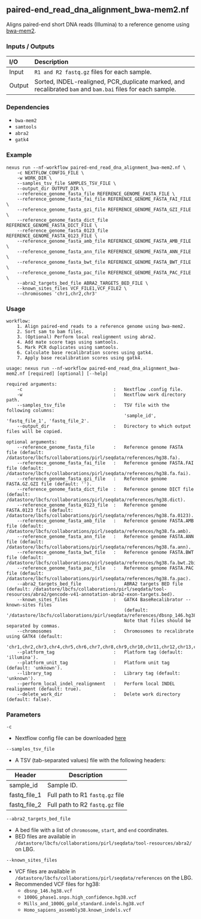 ## paired-end_read_dna_alignment_bwa-mem2.nf

Aligns paired-end short DNA reads (Illumina) to a reference genome using [bwa-mem2](https://github.com/bwa-mem2/bwa-mem2).

### Inputs / Outputs

| I/O    | Description                                                                                                                     |
|:-------|:--------------------------------------------------------------------------------------------------------------------------------|
| Input  | `R1 and R2 fastq.gz` files for each sample.                                                                                     | 
| Output | Sorted, INDEL-realigned, PCR_duplicate marked, and recalibrated `bam` and `bam.bai` files for each sample. |

### Dependencies

* `bwa-mem2`
* `samtools`
* `abra2`
* `gatk4`

### Example

```
nexus run --nf-workflow paired-end_read_dna_alignment_bwa-mem2.nf \
    -c NEXTFLOW_CONFIG_FILE \
    -w WORK_DIR \
    --samples_tsv_file SAMPLES_TSV_FILE \
    --output_dir OUTPUT_DIR \
    --reference_genome_fasta_file REFERENCE_GENOME_FASTA_FILE \
    --reference_genome_fasta_fai_file REFERENCE_GENOME_FASTA_FAI_FILE \
    --reference_genome_fasta_gzi_file REFERENCE_GENOME_FASTA_GZI_FILE \
    --reference_genome_fasta_dict_file REFERENCE_GENOME_FASTA_DICT_FILE \
    --reference_genome_fasta_0123_file REFERENCE_GENOME_FASTA_0123_FILE \
    --reference_genome_fasta_amb_file REFERENCE_GENOME_FASTA_AMB_FILE \
    --reference_genome_fasta_ann_file REFERENCE_GENOME_FASTA_ANN_FILE \
    --reference_genome_fasta_bwt_file REFERENCE_GENOME_FASTA_BWT_FILE \
    --reference_genome_fasta_pac_file REFERENCE_GENOME_FASTA_PAC_FILE \
    --abra2_targets_bed_file ABRA2_TARGETS_BED_FILE \
    --known_sites_files VCF_FILE1,VCF_FILE2 \
    --chromosomes 'chr1,chr2,chr3'
```

### Usage

```
workflow:
    1. Align paired-end reads to a reference genome using bwa-mem2.
    2. Sort sam to bam files.
    3. (Optional) Perform local realignment using abra2.
    4. Add mate score tags using samtools.
    5. Mark PCR duplicates using samtools.
    6. Calculate base recalibration scores using gatk4.
    7. Apply base recalibration scores using gatk4.

usage: nexus run --nf-workflow paired-end_read_dna_alignment_bwa-mem2.nf [required] [optional] [--help]

required arguments:
    -c                                  :   Nextflow .config file.
    -w                                  :   Nextflow work directory path.
    --samples_tsv_file                  :   TSV file with the following columns:
                                            'sample_id', 'fastq_file_1', 'fastq_file_2'.
    --output_dir                        :   Directory to which output files will be copied.

optional arguments:
    --reference_genome_fasta_file       :   Reference genome FASTA file (default: /datastore/lbcfs/collaborations/pirl/seqdata/references/hg38.fa).
    --reference_genome_fasta_fai_file   :   Reference genome FASTA.FAI file (default: /datastore/lbcfs/collaborations/pirl/seqdata/references/hg38.fa.fai).
    --reference_genome_fasta_gzi_file   :   Reference genome FASTA.GZ.GZI file (default: '').
    --reference_genome_fasta_dict_file  :   Reference genome DICT file (default: /datastore/lbcfs/collaborations/pirl/seqdata/references/hg38.dict).
    --reference_genome_fasta_0123_file  :   Reference genome FASTA.0123 file (default: /datastore/lbcfs/collaborations/pirl/seqdata/references/hg38.fa.0123).
    --reference_genome_fasta_amb_file   :   Reference genome FASTA.AMB file (default: /datastore/lbcfs/collaborations/pirl/seqdata/references/hg38.fa.amb).
    --reference_genome_fasta_ann_file   :   Reference genome FASTA.ANN file (default: /datastore/lbcfs/collaborations/pirl/seqdata/references/hg38.fa.ann).
    --reference_genome_fasta_bwt_file   :   Reference genome FASTA.BWT file (default: /datastore/lbcfs/collaborations/pirl/seqdata/references/hg38.fa.bwt.2bit.64).
    --reference_genome_fasta_pac_file   :   Reference genome FASTA.PAC file (default: /datastore/lbcfs/collaborations/pirl/seqdata/references/hg38.fa.pac).
    --abra2_targets_bed_file            :   ABRA2 targets BED file (default: /datastore/lbcfs/collaborations/pirl/seqdata/tool-resources/abra2/gencode-v41-annotation-abra2-exon-targets.bed).
    --known_sites_files                 :   GATK4 BaseRecalibrator --known-sites files
                                            (default: '/datastore/lbcfs/collaborations/pirl/seqdata/references/dbsnp_146.hg38.vcf,/datastore/lbcfs/collaborations/pirl/seqdata/references/1000G_phase1.snps.high_confidence.hg38.vcf,/datastore/lbcfs/collaborations/pirl/seqdata/references/Mills_and_1000G_gold_standard.indels.hg38.vcf,/datastore/lbcfs/collaborations/pirl/seqdata/references/Homo_sapiens_assembly38.known_indels.vcf').
                                            Note that files should be separated by commas.
    --chromosomes                       :   Chromosomes to recalibrate using GATK4 (default:
                                            'chr1,chr2,chr3,chr4,chr5,chr6,chr7,chr8,chr9,chr10,chr11,chr12,chr13,chr14,chr15,chr16,chr17,chr18,chr19,chr20,chr21,chr22,chrX,chrY,chrM').
    --platform_tag                      :   Platform tag (default: 'illumina').
    --platform_unit_tag                 :   Platform unit tag (default: 'unknown').
    --library_tag                       :   Library tag (default: 'unknown').
    --perform_local_indel_realignment   :   Perform local INDEL realignment (default: true).
    --delete_work_dir                   :   Delete work directory (default: false).
```

### Parameters

`-c`
* Nextflow config file can be downloaded [here](https://github.com/pirl-unc/nexus/tree/main/nextflow)

`--samples_tsv_file`
* A TSV (tab-separated values) file with the following headers:

| Header       | Description                     |
| ------------ |---------------------------------|
| sample_id    | Sample ID.                      |
| fastq_file_1 | Full path to R1 `fastq.gz` file |
| fastq_file_2 | Full path to R2 `fastq.gz` file |

`--abra2_targets_bed_file`
* A bed file with a list of `chromosome`, `start`, and `end` coordinates. 
* BED files are available in `/datastore/lbcfs/collaborations/pirl/seqdata/tool-resources/abra2/` on LBG.

`--known_sites_files`
* VCF files are available in `/datastore/lbcfs/collaborations/pirl/seqdata/references` on the LBG.
* Recommended VCF files for hg38:
  - `dbsnp_146.hg38.vcf`
  - `1000G_phase1.snps.high_confidence.hg38.vcf`
  - `Mills_and_1000G_gold_standard.indels.hg38.vcf`
  - `Homo_sapiens_assembly38.known_indels.vcf`